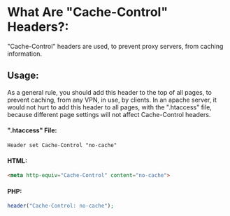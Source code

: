 # What Are "Cache-Control" Headers?:
"Cache-Control" headers are used, to prevent proxy servers, from caching information.

## Usage:
As a general rule, you should add this header to the top of all pages, to prevent caching, from any VPN, in use, by clients. In an apache server, it would not hurt to add this header to all pages, with the ".htaccess" file, because different page settings will not affect Cache-Control headers.

#### ".htaccess" File:
`Header set Cache-Control "no-cache"`

#### HTML:
```html
<meta http-equiv="Cache-Control" content="no-cache">
```

#### PHP:
```php
header("Cache-Control: no-cache");
```
